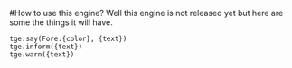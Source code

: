 #How to use this engine?
Well this engine is not released yet but here are some the things it will have.
```
tge.say(Fore.{color}, {text}) 
tge.inform({text})
tge.warn({text})
```
